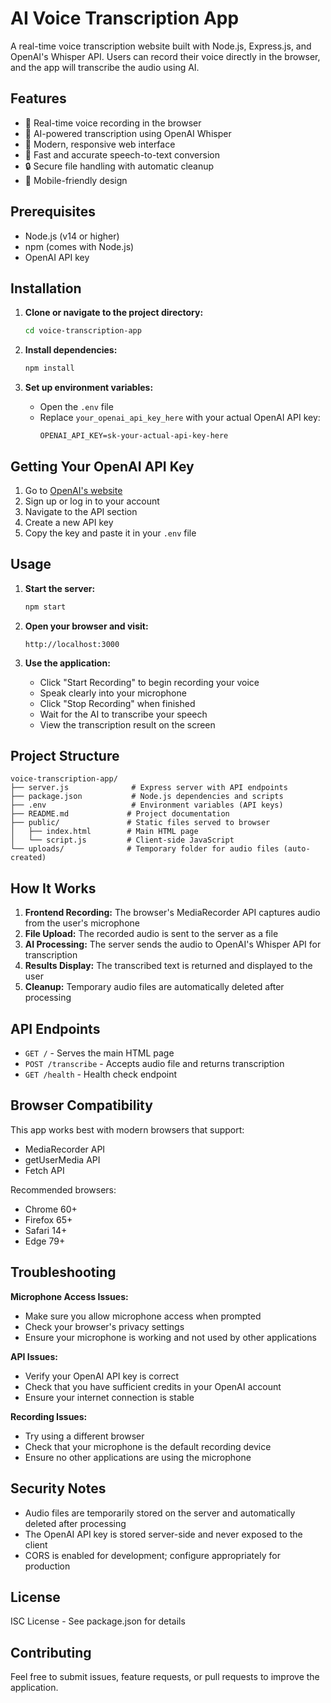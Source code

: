 # AI Voice Transcription App

A real-time voice transcription website built with Node.js, Express.js, and OpenAI's Whisper API. Users can record their voice directly in the browser, and the app will transcribe the audio using AI.

## Features

- 🎤 Real-time voice recording in the browser
- 🤖 AI-powered transcription using OpenAI Whisper
- 🎨 Modern, responsive web interface
- 🚀 Fast and accurate speech-to-text conversion
- 🔒 Secure file handling with automatic cleanup
- 📱 Mobile-friendly design

## Prerequisites

- Node.js (v14 or higher)
- npm (comes with Node.js)
- OpenAI API key

## Installation

1. **Clone or navigate to the project directory:**
   ```bash
   cd voice-transcription-app
   ```

2. **Install dependencies:**
   ```bash
   npm install
   ```

3. **Set up environment variables:**
   - Open the `.env` file
   - Replace `your_openai_api_key_here` with your actual OpenAI API key:
     ```
     OPENAI_API_KEY=sk-your-actual-api-key-here
     ```

## Getting Your OpenAI API Key

1. Go to [OpenAI's website](https://platform.openai.com/)
2. Sign up or log in to your account
3. Navigate to the API section
4. Create a new API key
5. Copy the key and paste it in your `.env` file

## Usage

1. **Start the server:**
   ```bash
   npm start
   ```

2. **Open your browser and visit:**
   ```
   http://localhost:3000
   ```

3. **Use the application:**
   - Click "Start Recording" to begin recording your voice
   - Speak clearly into your microphone
   - Click "Stop Recording" when finished
   - Wait for the AI to transcribe your speech
   - View the transcription result on the screen

## Project Structure

```
voice-transcription-app/
├── server.js              # Express server with API endpoints
├── package.json           # Node.js dependencies and scripts
├── .env                   # Environment variables (API keys)
├── README.md             # Project documentation
├── public/               # Static files served to browser
│   ├── index.html        # Main HTML page
│   └── script.js         # Client-side JavaScript
└── uploads/              # Temporary folder for audio files (auto-created)
```

## How It Works

1. **Frontend Recording:** The browser's MediaRecorder API captures audio from the user's microphone
2. **File Upload:** The recorded audio is sent to the server as a file
3. **AI Processing:** The server sends the audio to OpenAI's Whisper API for transcription
4. **Results Display:** The transcribed text is returned and displayed to the user
5. **Cleanup:** Temporary audio files are automatically deleted after processing

## API Endpoints

- `GET /` - Serves the main HTML page
- `POST /transcribe` - Accepts audio file and returns transcription
- `GET /health` - Health check endpoint

## Browser Compatibility

This app works best with modern browsers that support:
- MediaRecorder API
- getUserMedia API
- Fetch API

Recommended browsers:
- Chrome 60+
- Firefox 65+
- Safari 14+
- Edge 79+

## Troubleshooting

**Microphone Access Issues:**
- Make sure you allow microphone access when prompted
- Check your browser's privacy settings
- Ensure your microphone is working and not used by other applications

**API Issues:**
- Verify your OpenAI API key is correct
- Check that you have sufficient credits in your OpenAI account
- Ensure your internet connection is stable

**Recording Issues:**
- Try using a different browser
- Check that your microphone is the default recording device
- Ensure no other applications are using the microphone

## Security Notes

- Audio files are temporarily stored on the server and automatically deleted after processing
- The OpenAI API key is stored server-side and never exposed to the client
- CORS is enabled for development; configure appropriately for production

## License

ISC License - See package.json for details

## Contributing

Feel free to submit issues, feature requests, or pull requests to improve the application.
